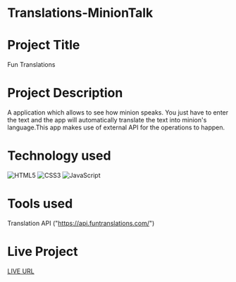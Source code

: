 # Translations-MinionTalk

# Project Title

Fun Translations 

# Project Description
A application which allows to see how minion speaks. You just have to enter the text and the app will automatically translate the text into minion's language.This app makes use of external API for the operations to happen.

# Technology used
![HTML5](https://img.shields.io/badge/html5-%23E34F26.svg?style=for-the-badge&logo=html5&logoColor=white)
![CSS3](https://img.shields.io/badge/css3-%231572B6.svg?style=for-the-badge&logo=css3&logoColor=white)
![JavaScript](https://img.shields.io/badge/javascript-%23323330.svg?style=for-the-badge&logo=javascript&logoColor=%23F7DF1E)

# Tools used

Translation API ("https://api.funtranslations.com/")

# Live Project

[LIVE URL](/)
